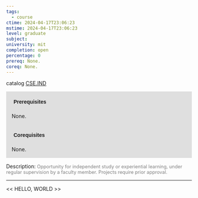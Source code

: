 ```yaml
---
tags:
  - course
ctime: 2024-04-17T23:06:23
mstime: 2024-04-17T23:06:23
level: graduate
subject: 
university: mit
completion: open
percentage: 0
prereq: None.
coreq: None.
---
```


catalog [CSE.IND](http://student.mit.edu/catalog/mCSEa.html#CSE.IND)

<span style="display: block; padding: 15px; background-color: rgb(100, 100, 100, 0.2);"><font id="m_prereq22_0" style="display: block; font-family: Arial, sans-serif; font-weight: bold; padding: 5px">Prerequisites</font><br><span id="prereq22_0">None.</span></span>
<span style="display: block; padding: 15px; background-color: rgb(100, 100, 100, 0.2);"><font id="m_coreq22_0" style="display: block; font-family: Arial, sans-serif; font-weight: bold; padding: 5px">Corequisites</font><br><span id="coreq22_0">None.</span></span>

<font style="">Description:</font>
<font style="color: grey; font-size: 0.8rem;">Opportunity for independent study or experiential learning, under regular supervision by a faculty member. Projects require prior approval.</font>



---

<< HELLO, WORLD >>
